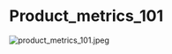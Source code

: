 # Product_metrics_101

![product_metrics_101.jpeg](Product_metrics_101%20fe5fdf69866e422ab1a1f346a5e6dcfa/product_metrics_101.jpeg)